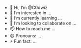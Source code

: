 - 👋 Hi, I’m @C0dwiz
- 👀 I’m interested in ...
- 🌱 I’m currently learning ...
- 💞️ I’m looking to collaborate on ...
- 📫 How to reach me ...
- 😄 Pronouns: ...
- ⚡ Fun fact: ...

<!---
C0dwiz/C0dwiz is a ✨ special ✨ repository because its `README.md` (this file) appears on your GitHub profile.
You can click the Preview link to take a look at your changes.
--->
